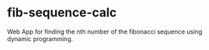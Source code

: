 # fib-sequence-calc

Web App for finding the nth number of the fibonacci sequence using dynamic programming.

